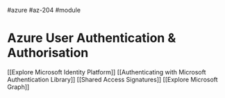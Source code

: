 #azure #az-204 #module 

# Azure User Authentication & Authorisation
[[Explore Microsoft Identity Platform]]
[[Authenticating with Microsoft Authentication Library]]
[[Shared Access Signatures]]
[[Explore Microsoft Graph]]